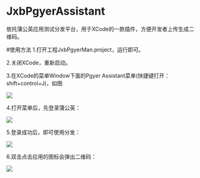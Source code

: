 # JxbPgyerAssistant
依托蒲公英应用测试分发平台，用于XCode的一款插件，方便开发者上传生成二维码。

#使用方法
1.打开工程JxbPgyerMan.project，运行即可。

2.关闭XCode，重新启动。

3.在XCode的菜单Window下面的Pgyer Assistant菜单(快捷键打开：shift+control+J)，如图

![](https://raw.githubusercontent.com/JxbSir/JxbPgyerAssistant/master/Shoot/position.png)

4.打开菜单后，先登录蒲公英：

![](https://raw.githubusercontent.com/JxbSir/JxbPgyerAssistant/master/Shoot/login.png)

5.登录成功后，即可使用分发：

![](https://raw.githubusercontent.com/JxbSir/JxbPgyerAssistant/master/Shoot/main.png)

6.双击点击应用的图标会弹出二维码：

![](https://raw.githubusercontent.com/JxbSir/JxbPgyerAssistant/master/Shoot/qr.png)

